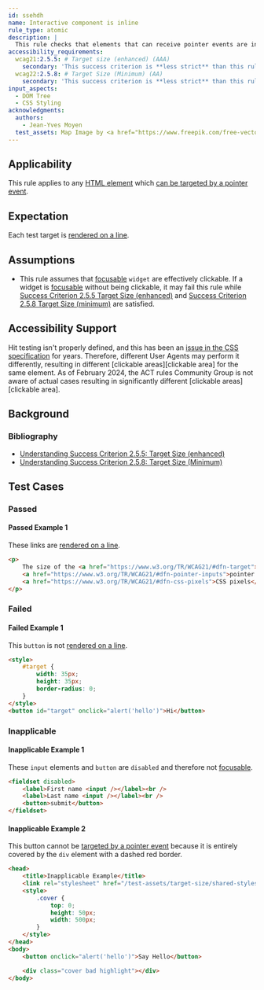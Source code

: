 ```yaml
---
id: ssehdh
name: Interactive component is inline
rule_type: atomic
description: |
  This rule checks that elements that can receive pointer events are inline.
accessibility_requirements:
  wcag21:2.5.5: # Target size (enhanced) (AAA)
    secondary: 'This success criterion is **less strict** than this rule. This is because the rule does not consider the size of the elements. Some of the failed examples may satisfy this success criterion.'
  wcag22:2.5.8: # Target Size (Minimum) (AA)
    secondary: 'This success criterion is **less strict** than this rule. This is because this criterion has a lower size requirement. Some of the failed examples may satisfy this success criterion.'
input_aspects:
  - DOM Tree
  - CSS Styling
acknowledgments:
  authors:
    - Jean-Yves Moyen
  test_assets: Map Image by <a href="https://www.freepik.com/free-vector/black-white-town-navigation-map_5663353.htm">Freepik</a>
---
```


## Applicability

This rule applies to any [HTML element][namespaced element] which [can be targeted by a pointer event][].

## Expectation

Each test target is [rendered on a line][].

## Assumptions

- This rule assumes that [focusable][] `widget` are effectively clickable. If a widget is [focusable][] without being clickable, it may fail this rule while [Success Criterion 2.5.5 Target Size (enhanced)][sc255] and [Success Criterion 2.5.8 Target Size (minimum)][sc258] are satisfied.

## Accessibility Support

Hit testing isn't properly defined, and this has been an [issue in the CSS specification](https://github.com/w3c/csswg-drafts/issues/2325) for years. Therefore, different User Agents may perform it differently, resulting in different [clickable areas][clickable area] for the same element. As of February 2024, the ACT rules Community Group is not aware of actual cases resulting in significantly different [clickable areas][clickable area].

## Background

### Bibliography

- [Understanding Success Criterion 2.5.5: Target Size (enhanced)](https://www.w3.org/WAI/WCAG22/Understanding/target-size-enhanced.html)
- [Understanding Success Criterion 2.5.8: Target Size (Minimum)](https://www.w3.org/WAI/WCAG22/Understanding/target-size-minimum.html)

## Test Cases

### Passed

#### Passed Example 1

These links are [rendered on a line][].

```html
<p>
	The size of the <a href="https://www.w3.org/TR/WCAG21/#dfn-target">target</a> for
	<a href="https://www.w3.org/TR/WCAG21/#dfn-pointer-inputs">pointer inputs</a> is at least 44 by 44
	<a href="https://www.w3.org/TR/WCAG21/#dfn-css-pixels">CSS pixels</a>.
</p>
```

### Failed

#### Failed Example 1

This `button` is not [rendered on a line][].

```html
<style>
	#target {
		width: 35px;
		height: 35px;
		border-radius: 0;
	}
</style>
<button id="target" onclick="alert('hello')">Hi</button>
```

### Inapplicable

#### Inapplicable Example 1

These `input` elements and `button` are `disabled` and therefore not [focusable][].

```html
<fieldset disabled>
	<label>First name <input /></label><br />
	<label>Last name <input /></label><br />
	<button>submit</button>
</fieldset>
```

#### Inapplicable Example 2

This button cannot be [targeted by a pointer event][] because it is entirely covered by the `div` element with a dashed red border.

```html
<head>
	<title>Inapplicable Example</title>
	<link rel="stylesheet" href="/test-assets/target-size/shared-styles.css" />
	<style>
		.cover {
			top: 0;
			height: 50px;
			width: 500px;
		}
	</style>
</head>
<body>
	<button onclick="alert('hello')">Say Hello</button>

	<div class="cover bad highlight"></div>
</body>
```

[can be targeted by a pointer event]: #can-be-targeted-by-pointer-event 'Definition of Can be Targeted by a Pointer Event'
[focusable]: #focusable 'Definition of Focusable'
[namespaced element]: #namespaced-element 'Definition of Namespaced Element'
[rendered on a line]: #rendered-on-a-line 'Definition of Rendered on a Line'
[sc255]: https://www.w3.org/TR/WCAG22/#target-size-enhanced 'Success Criterion 2.5.5 Target Size (enhanced)'
[sc258]: https://www.w3.org/TR/WCAG22/#target-size-minimum 'Success Criterion 2.5.8 Target Size (minimum)'
[targeted by a pointer event]: #can-be-targeted-by-pointer-event 'Definition of Can be Targeted by a Pointer Event'

